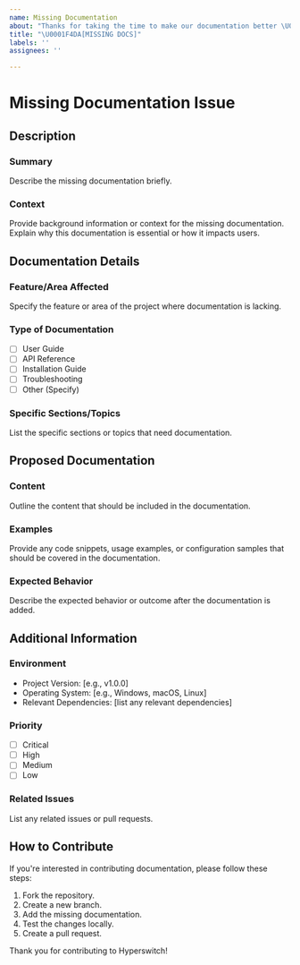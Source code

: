 ```yaml
---
name: Missing Documentation
about: "Thanks for taking the time to make our documentation better \U0001F64F"
title: "\U0001F4DA[MISSING DOCS]"
labels: ''
assignees: ''

---
```


# Missing Documentation Issue

## Description

### Summary
Describe the missing documentation briefly.

### Context
Provide background information or context for the missing documentation. Explain why this documentation is essential or how it impacts users.

## Documentation Details

### Feature/Area Affected
Specify the feature or area of the project where documentation is lacking.

### Type of Documentation
- [ ] User Guide
- [ ] API Reference
- [ ] Installation Guide
- [ ] Troubleshooting
- [ ] Other (Specify)

### Specific Sections/Topics
List the specific sections or topics that need documentation.

## Proposed Documentation

### Content
Outline the content that should be included in the documentation.

### Examples
Provide any code snippets, usage examples, or configuration samples that should be covered in the documentation.

### Expected Behavior
Describe the expected behavior or outcome after the documentation is added.

## Additional Information

### Environment
- Project Version: [e.g., v1.0.0]
- Operating System: [e.g., Windows, macOS, Linux]
- Relevant Dependencies: [list any relevant dependencies]

### Priority
- [ ] Critical
- [ ] High
- [ ] Medium
- [ ] Low

### Related Issues
List any related issues or pull requests.

## How to Contribute
If you're interested in contributing documentation, please follow these steps:
1. Fork the repository.
2. Create a new branch.
3. Add the missing documentation.
4. Test the changes locally.
5. Create a pull request.

Thank you for contributing to Hyperswitch!
